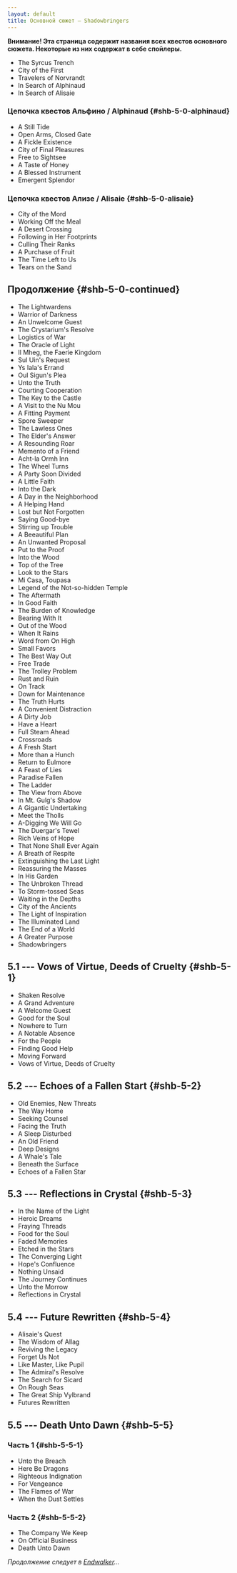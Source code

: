```yaml
---
layout: default
title: Основной сюжет — Shadowbringers
---
```


**Внимание! Эта страница содержит названия всех квестов основного сюжета. Некоторые из них содержат в себе спойлеры.**

* The Syrcus Trench
* City of the First
* Travelers of Norvrandt
* In Search of Alphinaud
* In Search of Alisaie

### Цепочка квестов Альфино / Alphinaud {#shb-5-0-alphinaud}

* A Still Tide
* Open Arms, Closed Gate
* A Fickle Existence
* City of Final Pleasures
* Free to Sightsee
* A Taste of Honey
* A Blessed Instrument
* Emergent Splendor

### Цепочка квестов Ализе / Alisaie {#shb-5-0-alisaie}

* City of the Mord
* Working Off the Meal
* A Desert Crossing
* Following in Her Footprints
* Culling Their Ranks
* A Purchase of Fruit
* The Time Left to Us
* Tears on the Sand

## Продолжение {#shb-5-0-continued}

* The Lightwardens
* Warrior of Darkness
* An Unwelcome Guest
* The Crystarium's Resolve
* Logistics of War
* The Oracle of Light
* Il Mheg, the Faerie Kingdom
* Sul Uin's Request
* Ys Iala's Errand
* Oul Sigun's Plea
* Unto the Truth
* Courting Cooperation
* The Key to the Castle
* A Visit to the Nu Mou
* A Fitting Payment
* Spore Sweeper
* The Lawless Ones
* The Elder's Answer
* A Resounding Roar
* Memento of a Friend
* Acht-la Ormh Inn
* The Wheel Turns
* A Party Soon Divided
* A Little Faith
* Into the Dark
* A Day in the Neighborhood
* A Helping Hand
* Lost but Not Forgotten
* Saying Good-bye
* Stirring up Trouble
* A Beeautiful Plan
* An Unwanted Proposal
* Put to the Proof
* Into the Wood
* Top of the Tree
* Look to the Stars
* Mi Casa, Toupasa
* Legend of the Not-so-hidden Temple
* The Aftermath
* In Good Faith
* The Burden of Knowledge
* Bearing With It
* Out of the Wood
* When It Rains
* Word from On High
* Small Favors
* The Best Way Out
* Free Trade
* The Trolley Problem
* Rust and Ruin
* On Track
* Down for Maintenance
* The Truth Hurts
* A Convenient Distraction
* A Dirty Job
* Have a Heart
* Full Steam Ahead
* Crossroads
* A Fresh Start
* More than a Hunch
* Return to Eulmore
* A Feast of Lies
* Paradise Fallen
* The Ladder
* The View from Above
* In Mt. Gulg's Shadow
* A Gigantic Undertaking
* Meet the Tholls
* A-Digging We Will Go
* The Duergar's Tewel
* Rich Veins of Hope
* That None Shall Ever Again
* A Breath of Respite
* Extinguishing the Last Light
* Reassuring the Masses
* In His Garden
* The Unbroken Thread
* To Storm-tossed Seas
* Waiting in the Depths
* City of the Ancients
* The Light of Inspiration
* The Illuminated Land
* The End of a World
* A Greater Purpose
* Shadowbringers

## 5.1 --- Vows of Virtue, Deeds of Cruelty {#shb-5-1}

* Shaken Resolve
* A Grand Adventure
* A Welcome Guest
* Good for the Soul
* Nowhere to Turn
* A Notable Absence
* For the People
* Finding Good Help
* Moving Forward
* Vows of Virtue, Deeds of Cruelty

## 5.2 --- Echoes of a Fallen Start {#shb-5-2}

* Old Enemies, New Threats
* The Way Home
* Seeking Counsel
* Facing the Truth
* A Sleep Disturbed
* An Old Friend
* Deep Designs
* A Whale's Tale
* Beneath the Surface
* Echoes of a Fallen Star

## 5.3 --- Reflections in Crystal {#shb-5-3}

* In the Name of the Light
* Heroic Dreams
* Fraying Threads
* Food for the Soul
* Faded Memories
* Etched in the Stars
* The Converging Light
* Hope's Confluence
* Nothing Unsaid
* The Journey Continues
* Unto the Morrow
* Reflections in Crystal

## 5.4 --- Future Rewritten {#shb-5-4}

* Alisaie's Quest
* The Wisdom of Allag
* Reviving the Legacy
* Forget Us Not
* Like Master, Like Pupil
* The Admiral's Resolve
* The Search for Sicard
* On Rough Seas
* The Great Ship Vylbrand
* Futures Rewritten

## 5.5 --- Death Unto Dawn {#shb-5-5}

### Часть 1 {#shb-5-5-1}

* Unto the Breach 		
* Here Be Dragons
* Righteous Indignation 		
* For Vengeance
* The Flames of War
* When the Dust Settles

### Часть 2 {#shb-5-5-2}

* The Company We Keep
* On Official Business
* Death Unto Dawn

_Продолжение следует в [Endwalker](/markdown/msq/ew)..._